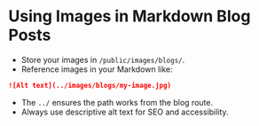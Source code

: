 # Using Images in Markdown Blog Posts

- Store your images in `/public/images/blogs/`.
- Reference images in your Markdown like:

```markdown
![Alt text](../images/blogs/my-image.jpg)
```

- The `../` ensures the path works from the blog route.
- Always use descriptive alt text for SEO and accessibility.
